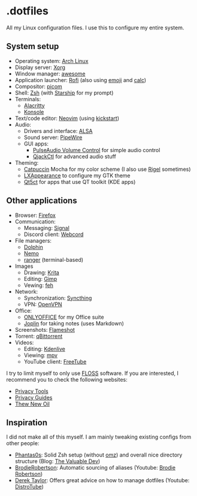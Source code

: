 # .dotfiles

All my Linux configuration files. I use this to configure my entire system.

## System setup

- Operating system: [Arch Linux](https://archlinux.org/)
- Display server: [Xorg](https://www.x.org/)
- Window manager: [awesome](https://awesomewm.org/)
- Application launcher: [Rofi](https://github.com/davatorium/rofi) (also using [emoji](https://github.com/Mange/rofi-emoji) and [calc](https://github.com/svenstaro/rofi-calc))
- Compositor: [picom](https://github.com/yshui/picom)
- Shell: [Zsh](https://www.zsh.org/) (with [Starship](https://starship.rs/) for my prompt)
- Terminals:
  - [Alacritty](https://alacritty.org)
  - [Konsole](https://konsole.kde.org/)
- Text/code editor: [Neovim](https://neovim.io/) (using [kickstart](https://github.com/nvim-lua/kickstart.nvim))
- Audio:
  - Drivers and interface: [ALSA](https://www.alsa-project.org/)
  - Sound server: [PipeWire](https://pipewire.org/)
  - GUI apps:
    - [PulseAudio Volume Control](https://freedesktop.org/software/pulseaudio/pavucontrol/) for simple audio control
    - [QjackCtl](https://qjackctl.sourceforge.io/) for advanced audio stuff
- Theming:
  - [Catpuccin](https://github.com/catppuccin/catppuccin) Mocha for my color scheme (I also use [Rigel](https://github.com/Rigellute/rigel) sometimes)
  - [LXAppearance](https://github.com/lxde/lxappearance) to configure my GTK theme
  - [Qt5ct](https://github.com/desktop-app/qt5ct) for apps that use QT toolkit (KDE apps)

## Other applications

- Browser: [Firefox](https://www.mozilla.org/en-US/firefox/new/)
- Communication:
  - Messaging: [Signal](https://www.signal.org/)
  - Discord client: [Webcord](https://github.com/SpacingBat3/WebCord)
- File managers:
  - [Dolphin](https://apps.kde.org/dolphin/)
  - [Nemo](https://github.com/linuxmint/nemo)
  - [ranger](https://github.com/ranger/ranger) (terminal-based)
- Images
  - Drawing: [Krita](https://krita.org/)
  - Editing: [Gimp](https://www.gimp.org/)
  - Vewing: [feh](https://feh.finalrewind.org/)
- Network:
  - Synchronization: [Syncthing](https://syncthing.net/)
  - VPN: [OpenVPN](https://openvpn.net/)
- Office:
  - [ONLYOFFICE](https://www.onlyoffice.com/) for my Office suite 
  - [Joplin](https://joplinapp.org/) for taking notes (uses Markdown)
- Screenshots: [Flameshot](https://flameshot.org/)
- Torrent: [qBittorrent](https://www.qbittorrent.org/)
- Videos:
  - Editing: [Kdenlive](https://kdenlive.org/en/)
  - Viewing: [mpv](https://mpv.io/)
  - YouTube client: [FreeTube](https://freetubeapp.io/)

I try to limit myself to only use [FLOSS](https://wikipedia.org/wiki/Free_and_open-source_software) software. If you are interested, I recommend you to check the following websites:
- [Privacy Tools](https://www.privacytools.io/)
- [Privacy Guides](https://www.privacyguides.org/)
- [Thew New Oil](https://thenewoil.org/)

## Inspiration

I did not make all of this myself. I am mainly tweaking existing configs from other people:
- [Phantas0s](https://github.com/Phantas0s/.dotfiles): Solid Zsh setup (without [omz](https://ohmyz.sh/)) and overall nice directory structure (Blog: [The Valuable Dev](https://thevaluable.dev/))
- [BrodieRobertson](https://github.com/BrodieRobertson/dotfiles): Automatic sourcing of aliases (Youtube: [Brodie Robertson](https://www.youtube.com/channel/UCld68syR8Wi-GY_n4CaoJGA))
- [Derek Taylor](https://gitlab.com/dwt1/dotfiles): Offers great advice on how to manage dotfiles (Youtube: [DistroTube](https://youtu.be/RIvJ8FNZrfc))
